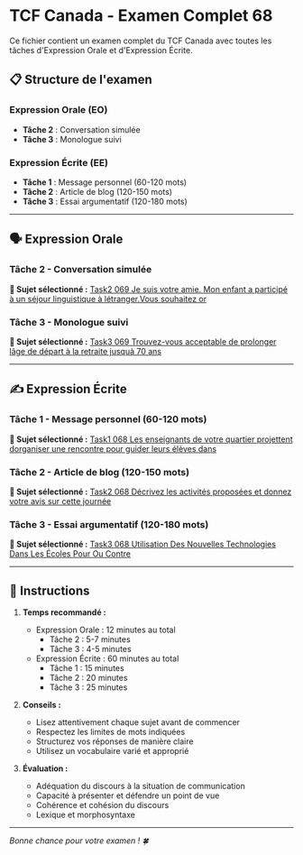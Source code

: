 # TCF Canada - Examen Complet 68

Ce fichier contient un examen complet du TCF Canada avec toutes les tâches d'Expression Orale et d'Expression Écrite.

## 📋 Structure de l'examen

### Expression Orale (EO)
- **Tâche 2** : Conversation simulée
- **Tâche 3** : Monologue suivi

### Expression Écrite (EE)  
- **Tâche 1** : Message personnel (60-120 mots)
- **Tâche 2** : Article de blog (120-150 mots)
- **Tâche 3** : Essai argumentatif (120-180 mots)

---

## 🗣️ Expression Orale

### Tâche 2 - Conversation simulée

**📄 Sujet sélectionné :** [Task2 069 Je suis votre amie. Mon enfant a participé à un séjour linguistique à létranger.Vous souhaitez or](../tcf_canada/eo/task2/task2_069_Je_suis_votre_amie._Mon_enfant_a_participé_à_un_séjour_linguistique_à_létranger.Vous_souhaitez_or.md)

### Tâche 3 - Monologue suivi

**📄 Sujet sélectionné :** [Task3 069 Trouvez-vous acceptable de prolonger lâge de départ à la retraite jusquà 70 ans](../tcf_canada/eo/task3/task3_069_Trouvez-vous_acceptable_de_prolonger_lâge_de_départ_à_la_retraite_jusquà_70_ans.md)

---

## ✍️ Expression Écrite

### Tâche 1 - Message personnel (60-120 mots)

**📄 Sujet sélectionné :** [Task1 068 Les enseignants de votre quartier projettent dorganiser une rencontre pour guider leurs élèves dans](../tcf_canada/ee/task1/task1_068_Les_enseignants_de_votre_quartier_projettent_dorganiser_une_rencontre_pour_guider_leurs_élèves_dans.md)

### Tâche 2 - Article de blog (120-150 mots)

**📄 Sujet sélectionné :** [Task2 068 Décrivez les activités proposées et donnez votre avis sur cette journée](../tcf_canada/ee/task2/task2_068_Décrivez_les_activités_proposées_et_donnez_votre_avis_sur_cette_journée.md)

### Tâche 3 - Essai argumentatif (120-180 mots)

**📄 Sujet sélectionné :** [Task3 068 Utilisation Des Nouvelles Technologies Dans Les Écoles Pour Ou Contre](../tcf_canada/ee/task3/task3_068_Utilisation_Des_Nouvelles_Technologies_Dans_Les_Écoles_Pour_Ou_Contre.md)

---

## 📝 Instructions

1. **Temps recommandé :**
   - Expression Orale : 12 minutes au total
     - Tâche 2 : 5-7 minutes
     - Tâche 3 : 4-5 minutes
   - Expression Écrite : 60 minutes au total
     - Tâche 1 : 15 minutes
     - Tâche 2 : 20 minutes  
     - Tâche 3 : 25 minutes

2. **Conseils :**
   - Lisez attentivement chaque sujet avant de commencer
   - Respectez les limites de mots indiquées
   - Structurez vos réponses de manière claire
   - Utilisez un vocabulaire varié et approprié

3. **Évaluation :**
   - Adéquation du discours à la situation de communication
   - Capacité à présenter et défendre un point de vue
   - Cohérence et cohésion du discours
   - Lexique et morphosyntaxe

---

*Bonne chance pour votre examen ! 🍀*
